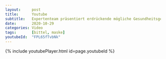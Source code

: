 ```yaml
---
layout:     post
title:      Youtube
subtitle:   Expertenteam präsentiert erdrückende mögliche Gesundheitsgefahren durch Masken
date:       2020-10-29
categories: Video
tags:       [bittel, maske]
youtubeId:  "FPL65fTvbNk"
---
```

{% include youtubePlayer.html id=page.youtubeId %}
